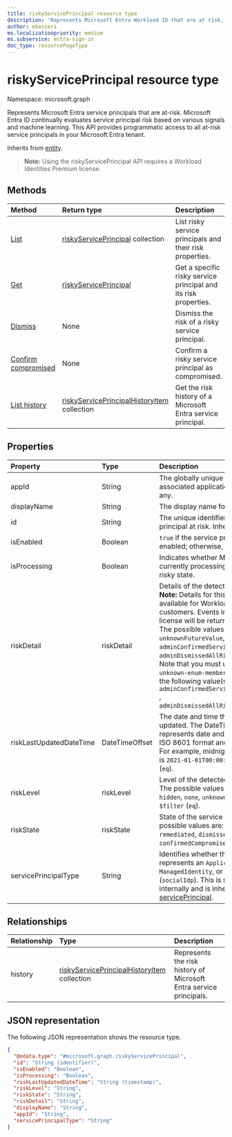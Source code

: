 ```yaml
---
title: riskyServicePrincipal resource type
description: 'Represents Microsoft Entra Workload ID that are at risk, including risk for applications, service principals and Managed Identities. '
author: ebasseri
ms.localizationpriority: medium
ms.subservice: entra-sign-in
doc_type: resourcePageType
---
```


# riskyServicePrincipal resource type

Namespace: microsoft.graph

Represents Microsoft Entra service principals that are at-risk. Microsoft Entra ID continually evaluates service principal risk based on various signals and machine learning. This API provides programmatic access to all at-risk service principals in your Microsoft Entra tenant.

Inherits from [entity](../resources/entity.md).

>**Note:** Using the riskyServicePrincipal API requires a Workload Identities Premium license.

## Methods

| Method                                                                                      | Return type                                                                        | Description                                                     |
| :------------------------------------------------------------------------------------------ | :--------------------------------------------------------------------------------- | :-------------------------------------------------------------- |
| [List](../api/identityprotectionroot-list-riskyserviceprincipals.md) | [riskyServicePrincipal](../resources/riskyserviceprincipal.md) collection          | List risky service principals and their risk properties.        |
| [Get](../api/riskyserviceprincipal-get.md)                            | [riskyServicePrincipal](../resources/riskyserviceprincipal.md)                     | Get a specific risky service principal and its risk properties. |
| [Dismiss](../api/riskyserviceprincipal-dismiss.md)                                          | None                                                                               | Dismiss the risk of a risky service principal.                  |
| [Confirm compromised](../api/riskyserviceprincipal-confirmcompromised.md)                    | None                                                                               | Confirm a risky service principal as compromised.               |
| [List history](../api/riskyserviceprincipal-list-history.md)                                | [riskyServicePrincipalHistoryItem](riskyserviceprincipalhistoryitem.md) collection | Get the risk history of a Microsoft Entra service principal.          |

## Properties

| Property                | Type           | Description                                                                                                                                                                                                                                                                                                                                                                                                                                                                                                                                                                                                                                                                                                                                                                                                                                                                                                                                                            |
| :---------------------- | :------------- | :--------------------------------------------------------------------------------------------------------------------------------------------------------------------------------------------------------------------------------------------------------------------------------------------------------------------------------------------------------------------------------------------------------------------------------------------------------------------------------------------------------------------------------------------------------------------------------------------------------------------------------------------------------------------------------------------------------------------------------------------------------------------------------------------------------------------------------------------------------------------------------------------------------------------------------------------------------------------- |
| appId                   | String         | The globally unique identifier for the associated application (its **appId** property), if any.                                                                                                                                                                                                                                                                                                                                                                                                                                                                                                                                                                                                                                                                                                                                                                                                                                                                        |
| displayName             | String         | The display name for the service principal.                                                                                                                                                                                                                                                                                                                                                                                                                                                                                                                                                                                                                                                                                                                                                                                                                                                                                                                            |
| id                      | String         | The unique identifier assigned to the service principal at risk. Inherited from [entity](../resources/entity.md).                                                                                                                                                                                                                                                                                                                                                                                                                                                                                                                                                                                                                                                                                                                                                                                                                                                      |
| isEnabled          | Boolean        | `true` if the service principal account is enabled; otherwise, `false`.                                                                                                                                                                                                                                                                                                                                                                                                                                                                                                                                                                                                                                                                                                                                                                                                                                                                                                |
| isProcessing            | Boolean        | Indicates whether Microsoft Entra ID is currently processing the service principal's risky state.                                                                                                                                                                                                                                                                                                                                                                                                                                                                                                                                                                                                                                                                                                                                                                                                                                                                                |
| riskDetail              | riskDetail     | Details of the detected risk. <br>**Note:** Details for this property are only available for Workload Identities Premium customers. Events in tenants without this license will be returned `hidden`. <br/>The possible values are: `none`, `hidden`,  `unknownFutureValue`, `adminConfirmedServicePrincipalCompromised`, `adminDismissedAllRiskForServicePrincipal`. Note that you must use the `Prefer: include-unknown-enum-members` request header to get the following value(s) in this [evolvable enum](/graph/best-practices-concept#handling-future-members-in-evolvable-enumerations): `adminConfirmedServicePrincipalCompromised` , `adminDismissedAllRiskForServicePrincipal`. |
| riskLastUpdatedDateTime | DateTimeOffset | The date and time that the risk state was last updated. The DateTimeOffset type represents date and time information using ISO 8601 format and is always in UTC time. For example, midnight UTC on Jan 1, 2021 is `2021-01-01T00:00:00Z`. Supports `$filter` (`eq`).                                                                                                                                                                                                                                                                                                                                                                                                                                                                                                                                                                                                                                                                                                   |
| riskLevel               | riskLevel      | Level of the detected risky workload identity. The possible values are: `low`, `medium`, `high`, `hidden`, `none`, `unknownFutureValue`. Supports `$filter` (`eq`).                                                                                                                                                                                                                                                                                                                                                                                                                                                                                                                                                                                                                                                                                                                                                                                                    |
| riskState               | riskState      | State of the service principal's risk. The possible values are: `none`, `confirmedSafe`, `remediated`, `dismissed`, `atRisk`, `confirmedCompromised`, `unknownFutureValue`.                                                                                                                                                                                                                                                                                                                                                                                                                                                                                                                                                                                                                                                                                                                                                                                            |
| servicePrincipalType    | String         | Identifies whether the service principal represents an `Application`, a `ManagedIdentity`, or a legacy application (`socialIdp`). This is set by Microsoft Entra ID internally and is inherited from [servicePrincipal](../resources/servicePrincipal.md).                                                                                                                                                                                                                                                                                                                                                                                                                                                                                                                                                                                                                                                                                                                       |

## Relationships

| Relationship | Type                                                                               | Description                                                 |
| :----------- | :--------------------------------------------------------------------------------- | :---------------------------------------------------------- |
| history      | [riskyServicePrincipalHistoryItem](riskyserviceprincipalhistoryitem.md) collection | Represents the risk history of Microsoft Entra service principals. |

## JSON representation

The following JSON representation shows the resource type.

<!-- {
  "blockType": "resource",
  "keyProperty": "id",
  "@odata.type": "microsoft.graph.riskyServicePrincipal",
  "baseType": "microsoft.graph.entity",
  "openType": false
}
-->

```json
{
  "@odata.type": "#microsoft.graph.riskyServicePrincipal",
  "id": "String (identifier)",
  "isEnabled": "Boolean",
  "isProcessing": "Boolean",
  "riskLastUpdatedDateTime": "String (timestamp)",
  "riskLevel": "String",
  "riskState": "String",
  "riskDetail": "String",
  "displayName": "String",
  "appId": "String",
  "servicePrincipalType": "String"
}
```

